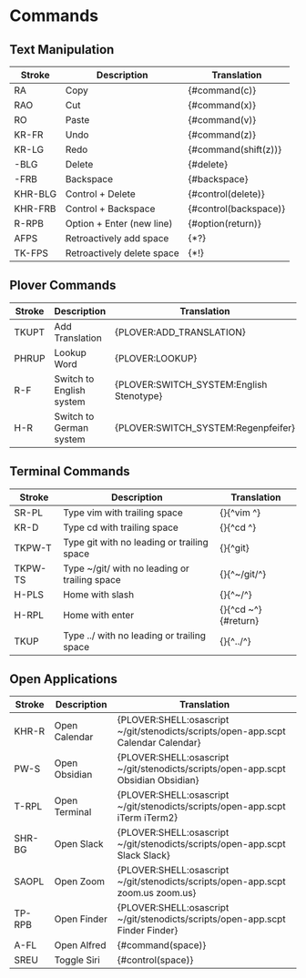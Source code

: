 # Commands

## Text Manipulation

| Stroke  | Description                | Translation           |
|---------|----------------------------|-----------------------|
| RA      | Copy                       | {#command(c)}         |
| RAO     | Cut                        | {#command(x)}         |
| RO      | Paste                      | {#command(v)}         |
| KR-FR   | Undo                       | {#command(z)}         |
| KR-LG   | Redo                       | {#command(shift(z))}  |
| -BLG    | Delete                     | {#delete}             |
| -FRB    | Backspace                  | {#backspace}          |
| KHR-BLG | Control + Delete           | {#control(delete)}    |
| KHR-FRB | Control + Backspace        | {#control(backspace)} |
| R-RPB   | Option + Enter (new line)  | {#option(return)}     |
| AFPS    | Retroactively add space    | {\*?}                 |
| TK-FPS  | Retroactively delete space | {\*!}                 |


## Plover Commands

| Stroke | Description              | Translation                              |
|--------|--------------------------|------------------------------------------|
| TKUPT  | Add Translation          | {PLOVER:ADD_TRANSLATION}                 |
| PHRUP  | Lookup Word              | {PLOVER:LOOKUP}                          |
| R-F    | Switch to English system | {PLOVER:SWITCH_SYSTEM:English Stenotype} |
| H-R    | Switch to German system  | {PLOVER:SWITCH_SYSTEM:Regenpfeifer}      |

## Terminal Commands

| Stroke       | Description                                   | Translation               |
|--------------|-----------------------------------------------|---------------------------|
| SR-PL        | Type vim with trailing space                  | {}{^vim ^}                |
| KR-D         | Type cd with trailing space                   | {}{^cd ^}                 |
| TKPW-T       | Type git with no leading or trailing space    | {}{^git}                  |
| TKPW-TS      | Type ~/git/ with no leading or trailing space | {}{^~/git/^}              |
| H-PLS        | Home with slash                               | {}{^~/^}                  |
| H-RPL        | Home with enter                               | {}{^cd ~^}{#return}       |
| TKUP         | Type ../ with no leading or trailing space    | {}{^../^}                 |


## Open Applications

| Stroke | Description   | Translation                                                                       |
|--------|---------------|-----------------------------------------------------------------------------------|
| KHR-R  | Open Calendar | {PLOVER:SHELL:osascript ~/git/stenodicts/scripts/open-app.scpt Calendar Calendar} |
| PW-S   | Open Obsidian | {PLOVER:SHELL:osascript ~/git/stenodicts/scripts/open-app.scpt Obsidian Obsidian} |
| T-RPL  | Open Terminal | {PLOVER:SHELL:osascript ~/git/stenodicts/scripts/open-app.scpt iTerm iTerm2}      |
| SHR-BG | Open Slack    | {PLOVER:SHELL:osascript ~/git/stenodicts/scripts/open-app.scpt Slack Slack}       |
| SAOPL  | Open Zoom     | {PLOVER:SHELL:osascript ~/git/stenodicts/scripts/open-app.scpt zoom.us zoom.us}   |
| TP-RPB | Open Finder   | {PLOVER:SHELL:osascript ~/git/stenodicts/scripts/open-app.scpt Finder Finder}     |
| A-FL   | Open Alfred   | {#command(space)}                                                                 |
| SREU   | Toggle Siri   | {#control(space)}                                                                 |

